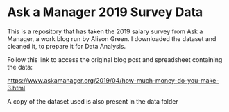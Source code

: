 # Ask a Manager 2019 Survey Data
This is a repository that has taken the 2019 salary survey from Ask a Manager, a work blog run by Alison Green. 
I downloaded the dataset and cleaned it, to prepare it for Data Analysis. 


Follow this link to access the original blog post and spreadsheet containing the data:

https://www.askamanager.org/2019/04/how-much-money-do-you-make-3.html

A copy of the dataset used is also present in the data folder
